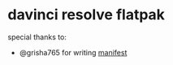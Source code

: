 # davinci resolve flatpak

special thanks to:
- @grisha765 for writing [manifest](https://github.com/grisha765/flathub/tree/com.blackmagicdesign.Resolve)

